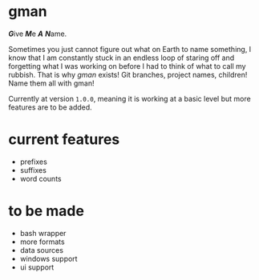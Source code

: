 # gman

***G***ive ***M***e ***A*** ***N***ame.

Sometimes you just cannot figure out what on Earth to name something, I know that I am constantly stuck in
an endless loop of staring off and forgetting what I was working on before I had to think of what to call my rubbish.
That is why *gman* exists! Git branches, project names, children! Name them all with gman!

Currently at version `1.0.0`, meaning it is working at a basic level but more features are to be added.


# current features

 - prefixes
 - suffixes
 - word counts

# to be made

 - bash wrapper
 - more formats
 - data sources
 - windows support
 - ui support
 